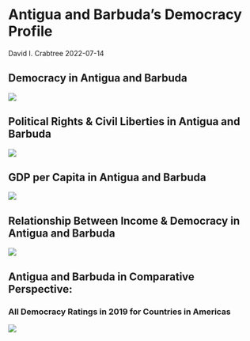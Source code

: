 Antigua and Barbuda’s Democracy Profile
================
David I. Crabtree
2022-07-14

## Democracy in Antigua and Barbuda

![](C:\Users\David\Desktop\PROGRA~1\FILESA~1\DEMOCR~1\reports\ANTIGU~1/figure-gfm/Demscore-1.png)<!-- -->

## Political Rights & Civil Liberties in Antigua and Barbuda

![](C:\Users\David\Desktop\PROGRA~1\FILESA~1\DEMOCR~1\reports\ANTIGU~1/figure-gfm/Political%20Rights%20&%20Civil%20Libs-1.png)<!-- -->

## GDP per Capita in Antigua and Barbuda

![](C:\Users\David\Desktop\PROGRA~1\FILESA~1\DEMOCR~1\reports\ANTIGU~1/figure-gfm/GDP%20per%20Capita-1.png)<!-- -->

## Relationship Between Income & Democracy in Antigua and Barbuda

![](C:\Users\David\Desktop\PROGRA~1\FILESA~1\DEMOCR~1\reports\ANTIGU~1/figure-gfm/Income%20&%20Dem-1.png)<!-- -->

## Antigua and Barbuda in Comparative Perspective:

### All Democracy Ratings in 2019 for Countries in Americas

![](C:\Users\David\Desktop\PROGRA~1\FILESA~1\DEMOCR~1\reports\ANTIGU~1/figure-gfm/Democracy%20in%20Comparative%20Perspective-1.png)<!-- -->
